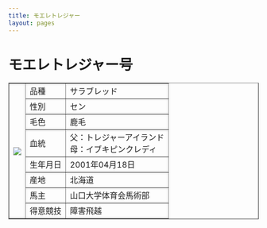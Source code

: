 ```yaml
---
title: モエレトレジャー
layout: pages
---
```


# モエレトレジャー号

<table border="1">
    <tr>
        <th rowspan="8"><img src="IMG_8250.JPG"></th>
        <td>品種</td>
        <td>サラブレッド</td>
    </tr>
    <tr>
        <td>性別</td>
        <td>セン</td>
    </tr>
    <tr>
        <td>毛色</td>
        <td>鹿毛</td>
    </tr>
    <tr>
        <td>血統</td>
        <td>父：トレジャーアイランド<br>母：イブキピンクレディ</td>
    </tr>
    <tr>
        <td>生年月日</td>
        <td>2001年04月18日</td>
    </tr>
    <tr>
        <td>産地</td>
        <td>北海道</td>
    </tr>
    <tr>
        <td>馬主</td>
        <td>山口大学体育会馬術部</td>
    </tr>
    <tr>
        <td>得意競技</td>
        <td>障害飛越</td>
    </tr>
</table>
